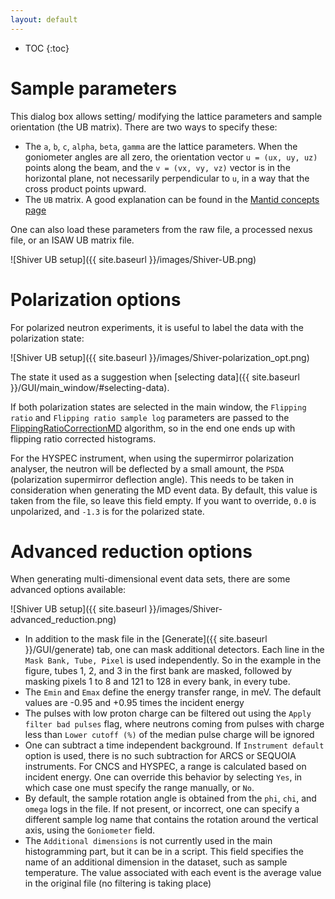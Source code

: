 ```yaml
---
layout: default
---
```

* TOC
{:toc}

# Sample parameters

This dialog box allows setting/ modifying the lattice parameters and sample orientation
(the UB matrix). There are two ways to specify these:
 * The `a`, `b`, `c`, `alpha`, `beta`, `gamma` are the lattice parameters. When the goniometer
 angles are all zero, the orientation vector `u = (ux, uy, uz)` points along the beam,
 and the `v = (vx, vy, vz)` vector is in the horizontal plane, not necessarily perpendicular to `u`,
 in a way that the cross product points upward.
 * The `UB` matrix. A good explanation can be found in the [Mantid concepts page](https://docs.mantidproject.org/nightly/concepts/Lattice.html)
 
One can also load these parameters from the raw file, a processed nexus file, or an ISAW UB matrix file.
 
![Shiver UB setup]({{ site.baseurl }}/images/Shiver-UB.png)


# Polarization options

For polarized neutron experiments, it is useful to label the data with the polarization state:

![Shiver UB setup]({{ site.baseurl }}/images/Shiver-polarization_opt.png)

The state it used as a suggestion when [selecting data]({{ site.baseurl }}/GUI/main_window/#selecting-data).

If both polarization states are selected in the main window, the `Flipping ratio`
and `Flipping ratio sample log` parameters are passed to the
[FlippingRatioCorrectionMD](https://docs.mantidproject.org/nightly/algorithms/FlippingRatioCorrectionMD-v1.html) algorithm, so in the end one ends up with flipping ratio corrected histograms.

For the HYSPEC instrument, when using the supermirror polarization analyser, the neutron will be deflected by
a small amount, the `PSDA` (polarization supermirror deflection angle). This needs to be
taken in consideration when generating the MD event data. By default, this
value is taken from the file, so leave this field empty. If you want to override, `0.0` is unpolarized,
and `-1.3` is for the polarized state.


# Advanced reduction options

When generating multi-dimensional event data sets, there are some advanced options available:

![Shiver UB setup]({{ site.baseurl }}/images/Shiver-advanced_reduction.png)

 * In addition to the mask file in the [Generate]({{ site.baseurl }}/GUI/generate) tab, one can mask
 additional detectors. Each line in the `Mask Bank, Tube, Pixel` is used independently. So in the example
 in the figure, tubes 1, 2, and 3 in the first bank are masked, followed by masking pixels 1 to 8 and 121
 to 128 in every bank, in every tube.
 * The `Emin` and `Emax` define the energy transfer range, in meV. The default values
 are -0.95 and +0.95 times the incident energy
 * The pulses with low proton charge can be filtered out using the `Apply filter bad pulses`
 flag, where neutrons coming from pulses with charge less than `Lower cutoff (%)` of the median
 pulse charge will be ignored
 * One can subtract a time independent background. If `Instrument default` option is used, there is no such
 subtraction for ARCS or SEQUOIA instruments. For CNCS and HYSPEC, a range is calculated based
 on incident energy. One can override this behavior by selecting `Yes`, in which case one must
 specify the range manually, or `No`.
 * By default, the sample rotation angle is obtained from the `phi`, `chi`, and `omega` logs in the file.
 If not present, or incorrect, one can specify a different sample log name that contains the rotation
 around the vertical axis, using the `Goniometer` field.
 * The `Additional dimensions` is not currently used in the main histogramming part, but it can be in
 a script. This field specifies the name of an additional dimension in the dataset, such as
 sample temperature. The value associated with each event is the average value in the original file
 (no filtering is taking place)
 
